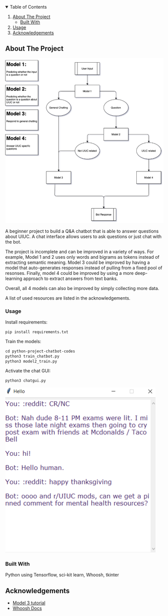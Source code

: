 <!-- TABLE OF CONTENTS -->
<details open="open">
  <summary>Table of Contents</summary>
  <ol>
    <li>
      <a href="#about-the-project">About The Project</a>
      <ul>
        <li><a href="#built-with">Built With</a></li>
      </ul>
    </li>
    <li><a href="#usage">Usage</a></li>
    <li><a href="#acknowledgements">Acknowledgements</a></li>
  </ol>
</details>

<!-- ABOUT THE PROJECT -->
## About The Project

![model-image](./model_img.png)

A beginner project to build a Q&A chatbot that is able to answer questions about UIUC. A chat interface allows users to ask questions or just chat with the bot.

The project is incomplete and can be improved in a variety of ways. For example, Model 1 and 2 uses only words and bigrams as tokens instead of extracting semantic meaning. Model 3 could be improved by having a model that auto-generates responses instead of pulling from a fixed pool of resonses. Finally, model 4 could be improved by using a more deep-learning approach to extract answers from text banks.

Overall, all 4 models can also be improved by simply collecting more data.

A list of used resources are listed in the acknowledgements.

### Usage

Install requirements:
```
pip install requirements.txt
```

Train the models:
```
cd python-project-chatbot-codes
python3 train_chatbot.py
python3 model2_train.py
```

Activate the chat GUI:
```
python3 chatgui.py
```

![chatbot-image](./chatbot_img.png)


### Built With

Python using Tensorflow, sci-kit learn, Whoosh, tkinter

## Acknowledgements
* [Model 3 tutorial](https://towardsdatascience.com/how-to-create-a-chatbot-with-python-deep-learning-in-less-than-an-hour-56a063bdfc44 )
* [Whoosh Docs](https://whoosh.readthedocs.io/en/latest/index.html)
